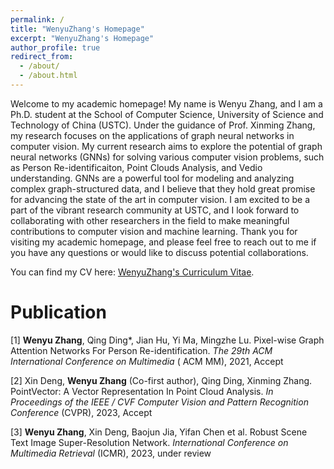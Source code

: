 ```yaml
---
permalink: /
title: "WenyuZhang's Homepage"
excerpt: "WenyuZhang's Homepage"
author_profile: true
redirect_from: 
  - /about/
  - /about.html
---
```

Welcome to my academic homepage! My name is Wenyu Zhang, and I am a Ph.D. student at the School of Computer Science, University of Science and Technology of China (USTC). Under the guidance of Prof. Xinming Zhang, my research focuses on the applications of graph neural networks in computer vision.
My current research aims to explore the potential of graph neural networks (GNNs) for solving various computer vision problems, such as Person Re-identificaiton, Point Clouds Analysis, and Vedio understanding. GNNs are a powerful tool for modeling and analyzing complex graph-structured data, and I believe that they hold great promise for advancing the state of the art in computer vision.
I am excited to be a part of the vibrant research community at USTC, and I look forward to collaborating with other researchers in the field to make meaningful contributions to computer vision and machine learning. Thank you for visiting my academic homepage, and please feel free to reach out to me if you have any questions or would like to discuss potential collaborations.

You can find my CV here: [WenyuZhang's Curriculum Vitae](../assets/CV.pdf).


Publication
======
[1] **Wenyu Zhang**, Qing Ding*, Jian Hu, Yi Ma, Mingzhe Lu. Pixel-wise Graph Attention Networks For Person Re-identification. *The 29th ACM International Conference on Multimedia* ( ACM MM), 2021, Accept

[2] Xin Deng, **Wenyu Zhang** (Co-first author), Qing Ding, Xinming Zhang. PointVector: A Vector Representation In Point Cloud Analysis. *In Proceedings of the IEEE / CVF Computer Vision and Pattern Recognition Conference* (CVPR), 2023, Accept

[3] **Wenyu Zhang**, Xin Deng, Baojun Jia, Yifan Chen et al. Robust Scene Text Image Super-Resolution Network. *International Conference on Multimedia Retrieval* (ICMR), 2023, under review
